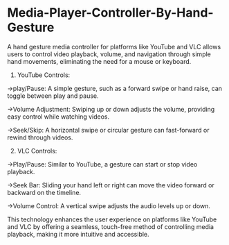 # Media-Player-Controller-By-Hand-Gesture
A hand gesture media controller for platforms like YouTube and VLC allows users to control video playback, volume, and navigation through simple hand movements, eliminating the need for a mouse or keyboard.

1) YouTube Controls:
  
  ->play/Pause: A simple gesture, such as a forward swipe or hand raise, can toggle between play and pause.

  ->Volume Adjustment: Swiping up or down adjusts the volume, providing easy control while watching videos.

  ->Seek/Skip: A horizontal swipe or circular gesture can fast-forward or rewind through videos.

2) VLC Controls:
   
  ->Play/Pause: Similar to YouTube, a gesture can start or stop video playback.

  ->Seek Bar: Sliding your hand left or right can move the video forward or backward on the timeline.

  ->Volume Control: A vertical swipe adjusts the audio levels up or down.

This technology enhances the user experience on platforms like YouTube and VLC by offering a seamless, touch-free method of controlling media playback, making it more intuitive and accessible.
